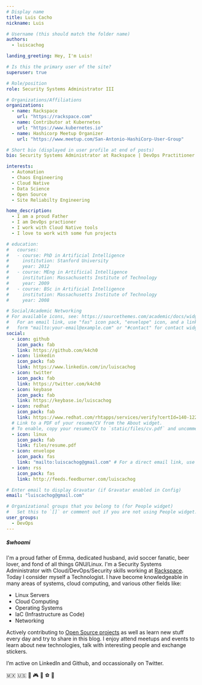 ```yaml
---
# Display name
title: Luis Cacho
nickname: Luis

# Username (this should match the folder name)
authors:
  - luiscachog

landing_greeting: Hey, I'm Luis!

# Is this the primary user of the site?
superuser: true

# Role/position
role: Security Systems Administrator III

# Organizations/Affiliations
organizations:
  - name: Rackspace
    url: "https://rackspace.com"
  - name: Contributor at Kubernetes
    url: "https://www.kubernetes.io"
  - name: Hashicorp Meetup Organizer
    url: "https://www.meetup.com/San-Antonio-HashiCorp-User-Group"

# Short bio (displayed in user profile at end of posts)
bio: Security Systems Administrator at Rackspace | DevOps Practitioner | Kubernetes Enthusiast | Ansible Ninja | Data Science Newbie

interests:
  - Automation
  - Chaos Engineering
  - Cloud Native
  - Data Science
  - Open Source
  - Site Reliabilty Engineering

home_description:
  - I am a proud Father
  - I am DevOps practioner
  - I work with Cloud Native tools
  - I love to work with some fun projects

# education:
#   courses:
#   - course: PhD in Artificial Intelligence
#     institution: Stanford University
#     year: 2012
#   - course: MEng in Artificial Intelligence
#     institution: Massachusetts Institute of Technology
#     year: 2009
#   - course: BSc in Artificial Intelligence
#     institution: Massachusetts Institute of Technology
#     year: 2008

# Social/Academic Networking
# For available icons, see: https://sourcethemes.com/academic/docs/widgets/#icons
#   For an email link, use "fas" icon pack, "envelope" icon, and a link in the
#   form "mailto:your-email@example.com" or "#contact" for contact widget.
social:
  - icon: github
    icon_pack: fab
    link: https://github.com/k4ch0
  - icon: linkedin
    icon_pack: fab
    link: https://www.linkedin.com/in/luiscachog
  - icon: twitter
    icon_pack: fab
    link: https://twitter.com/k4ch0
  - icon: keybase
    icon_pack: fab
    link: https://keybase.io/luiscachog
  - icon: redhat
    icon_pack: fab
    link: https://www.redhat.com/rhtapps/services/verify?certId=140-122-987
  # Link to a PDF of your resume/CV from the About widget.
  # To enable, copy your resume/CV to `static/files/cv.pdf` and uncomment the lines below.
  - icon: linux
    icon_pack: fab
    link: files/resume.pdf
  - icon: envelope
    icon_pack: fas
    link: "mailto:luiscachog@gmail.com" # For a direct email link, use "mailto:test@example.org".
  - icon: rss
    icon_pack: fas
    link: http://feeds.feedburner.com/luiscachog

# Enter email to display Gravatar (if Gravatar enabled in Config)
email: "luiscachog@gmail.com"

# Organizational groups that you belong to (for People widget)
#   Set this to `[]` or comment out if you are not using People widget.
user_groups:
  - DevOps
---
```


##### \$whoami

I'm a proud father of Emma, dedicated husband, avid soccer fanatic, beer lover, and fond of all things GNU/Linux.
I'm a Security Systems Administrator with Cloud/DevOps/Security skills working at [Rackspace](https://rackspace.com).
Today I consider myself a Technologist. I have become knowledgeable in many areas of systems, cloud computing, and various other fields like:
  - Linux Servers
  - Cloud Computing
  - Operating Systems
  - IaC (Infrastructure as Code)
  - Networking

Actively contributing to [Open Source projects](/projects) as well as learn new stuff every day and try to share in this blog.
I enjoy attend meetups and events to learn about new technologies, talk with interesting people and exchange stickers.

I’m active on LinkedIn and Github, and occassionally on Twitter.

:mexico: :us: :dog: :video_game: :football: :soccer: :baby:
